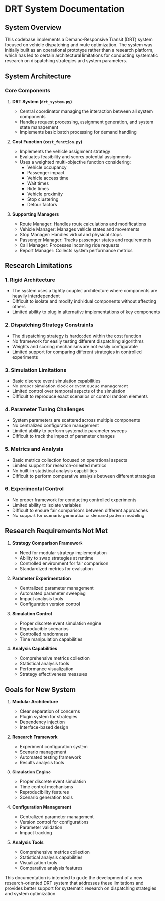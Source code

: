 # DRT System Documentation

## System Overview

This codebase implements a Demand-Responsive Transit (DRT) system focused on vehicle dispatching and route optimization. The system was initially built as an operational prototype rather than a research platform, which has led to certain architectural limitations for conducting systematic research on dispatching strategies and system parameters.

## System Architecture

### Core Components

1. **DRT System (`drt_system.py`)**
   - Central coordinator managing the interaction between all system components
   - Handles request processing, assignment generation, and system state management
   - Implements basic batch processing for demand handling

2. **Cost Function (`cost_function.py`)**
   - Implements the vehicle assignment strategy
   - Evaluates feasibility and scores potential assignments
   - Uses a weighted multi-objective function considering:
     - Vehicle occupancy
     - Passenger impact
     - Vehicle access time
     - Wait times
     - Ride times
     - Vehicle proximity
     - Stop clustering
     - Detour factors

3. **Supporting Managers**
   - Route Manager: Handles route calculations and modifications
   - Vehicle Manager: Manages vehicle states and movements
   - Stop Manager: Handles virtual and physical stops
   - Passenger Manager: Tracks passenger states and requirements
   - Call Manager: Processes incoming ride requests
   - Report Manager: Collects system performance metrics

## Research Limitations

### 1. Rigid Architecture

- The system uses a tightly coupled architecture where components are heavily interdependent
- Difficult to isolate and modify individual components without affecting others
- Limited ability to plug in alternative implementations of key components

### 2. Dispatching Strategy Constraints

- The dispatching strategy is hardcoded within the cost function
- No framework for easily testing different dispatching algorithms
- Weights and scoring mechanisms are not easily configurable
- Limited support for comparing different strategies in controlled experiments

### 3. Simulation Limitations

- Basic discrete event simulation capabilities
- No proper simulation clock or event queue management
- Limited control over temporal aspects of the simulation
- Difficult to reproduce exact scenarios or control random elements

### 4. Parameter Tuning Challenges

- System parameters are scattered across multiple components
- No centralized configuration management
- Limited ability to perform systematic parameter sweeps
- Difficult to track the impact of parameter changes

### 5. Metrics and Analysis

- Basic metrics collection focused on operational aspects
- Limited support for research-oriented metrics
- No built-in statistical analysis capabilities
- Difficult to perform comparative analysis between different strategies

### 6. Experimental Control

- No proper framework for conducting controlled experiments
- Limited ability to isolate variables
- Difficult to ensure fair comparisons between different approaches
- No support for scenario generation or demand pattern modeling

## Research Requirements Not Met

1. **Strategy Comparison Framework**
   - Need for modular strategy implementation
   - Ability to swap strategies at runtime
   - Controlled environment for fair comparison
   - Standardized metrics for evaluation

2. **Parameter Experimentation**
   - Centralized parameter management
   - Automated parameter sweeping
   - Impact analysis tools
   - Configuration version control

3. **Simulation Control**
   - Proper discrete event simulation engine
   - Reproducible scenarios
   - Controlled randomness
   - Time manipulation capabilities

4. **Analysis Capabilities**
   - Comprehensive metrics collection
   - Statistical analysis tools
   - Performance visualization
   - Strategy effectiveness measures

## Goals for New System

1. **Modular Architecture**
   - Clear separation of concerns
   - Plugin system for strategies
   - Dependency injection
   - Interface-based design

2. **Research Framework**
   - Experiment configuration system
   - Scenario management
   - Automated testing framework
   - Results analysis tools

3. **Simulation Engine**
   - Proper discrete event simulation
   - Time control mechanisms
   - Reproducibility features
   - Scenario generation tools

4. **Configuration Management**
   - Centralized parameter management
   - Version control for configurations
   - Parameter validation
   - Impact tracking

5. **Analysis Tools**
   - Comprehensive metrics collection
   - Statistical analysis capabilities
   - Visualization tools
   - Comparative analysis features

This documentation is intended to guide the development of a new research-oriented DRT system that addresses these limitations and provides better support for systematic research on dispatching strategies and system optimization. 